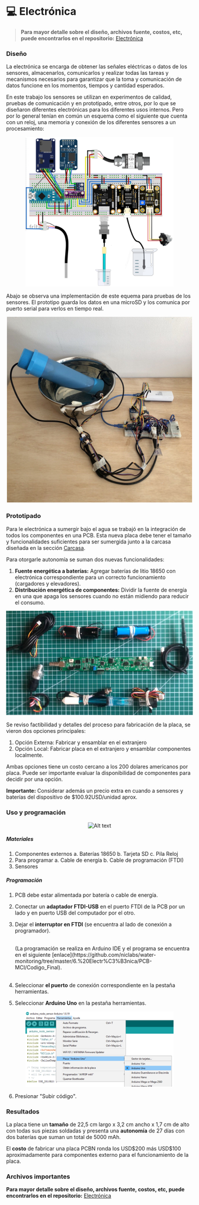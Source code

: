 # 💻 Electrónica

> **Para mayor detalle sobre el diseño, archivos fuente, costos, etc, puede encontrarlos en el repositorio:**
> [Electrónica](https://github.com/niclabs/openwater/tree/main/2.%20Electr%C3%B3nica)

### Diseño

La electrónica se encarga de obtener las señales eléctricas o datos de los sensores, almacenarlos, comunicarlos y realizar todas las tareas y mecanismos necesarios para garantizar que la toma  y comunicación de datos funcione en los momentos, tiempos y cantidad esperados.

En este trabajo los sensores se utilizan en experimentos de calidad, pruebas de comunicación y en prototipado, entre otros, por lo que se diseñaron diferentes electrónicas para los diferentes usos internos. Pero por lo general tenían en común un esquema como el siguiente que cuenta con un reloj, una memoria y conexión de los diferentes sensores a un procesamiento:

<p align="center"><img title="a title" alt="Alt text" src="images/electronica_conexiones_prototipo.png" width="400px"></p>

Abajo se observa una implementación de este equema para pruebas de los sensores. El prototipo guarda los datos en una microSD y los comunica por puerto serial para verlos en tiempo real.

<p align="center"><img title="a title" alt="Alt text" src="images/electronica_prototipo_armado.png" width="500px"></p>

### Prototipado

Para le electrónica a sumergir bajo el agua se trabajó en la integración de todos los componentes en una PCB. Esta nueva placa debe tener el tamaño y funcionalidades suficientes para ser sumergida junto a la carcasa diseñada en la sección [Carcasa](es/Carcasa.md).

Para otorgarle autonomía se suman dos nuevas funcionalidades:
1. **Fuente energética a baterías:** Agregar baterías de litio 18650 con electrónica correspondiente para un correcto funcionamiento (cargadores y elevadores).
2. **Distribución energética de componentes:** Dividir la fuente de energía en una que apaga los sensores cuando no están midiendo para reducir el consumo.

<p align="center"><img title="a title" alt="Alt text" src="images/electronica_pcb_componentes.jpg"></p>

Se reviso factibilidad y detalles del proceso para fabricación de la placa, se vieron dos opciones principales:

1. Opción Externa: Fabricar y ensamblar en el extranjero
2. Opción Local: Fabricar placa en el extranjero y ensamblar componentes localmente.

<!-- La segunda opción implica hacer el trabajo de comprar todos los componentes de la placa y soldarlos. Sus ventajas son la posible reutilización de componentes dificiles de encontrar desde la electrónica original de los sensores y una consecuente optimización de costos. -->

Ambas opciones tiene un costo cercano a los 200 dolares americanos por placa. Puede ser importante evaluar la disponibilidad de componentes para decidir por una opción.

**Importante:** Considerar además un precio extra en cuando a sensores y baterías del dispositivo de $100.92USD/unidad aprox.

<!--
|   Cotizaciones  | **Total (5u)** | **Total+ 30%*** | **Precio unitario USD** | **Tiempo**  |
|-----------------------------|----------------|----------------|---------------------|-------------|
| **Opción Local**                   | $772.09        | $1003.72       | $200.74             | 3-4 semanas |
| **Opción Externa EEcart**          | $907.26        | $1179.44       | $235.89             | 5 semanas   |
| **Opción Externa PCBWay**          | $888.45        | $1176.19       | $231.00             | 5.5 semanas |
-->

### Uso y programación

<p align="center"><img title="a title" alt="Alt text" src="images/PCBnombrada_v0.png"></p>

##### Materiales

1. Componentes externos
    a.  Baterías 18650
    b.  Tarjeta SD
    c.  Pila Reloj
2. Para programar
    a. Cable de energía
    b. Cable de programación (FTDI)
3. Sensores

##### Programación

1. PCB debe estar alimentada por batería o cable de energía.
2. Conectar un **adaptador FTDI-USB** en el puerto FTDI de la PCB por un lado y en puerto USB del computador por el otro.
3. Dejar el **interruptor en FTDI** (se encuentra al lado de conexión a programador).

    <br>
    (La programación se realiza en Arduino IDE y el programa se encuentra en el siguiente [enlace](https://github.com/niclabs/water-monitoring/tree/master/6.%20Electr%C3%B3nica/PCB-MCI/Codigo_Final).
    <br>
    <br>

4. Seleccionar **el puerto** de conexión correspondiente en la pestaña herramientas.
5. Seleccionar  **Arduino Uno** en la pestaña herramientas.

<p align="center"><img title="a title" alt="Alt text" src="images/electronica_pcb_programacion_arduino.png" width="400px"></p>

6. Presionar "Subir código".

### Resultados

La placa tiene un **tamaño** de  22,5 cm largo x 3,2 cm ancho x 1,7 cm de alto con todas sus piezas soldadas y presenta una **autonomía** de 27 días con dos baterías que suman un total de 5000 mAh. 

El **costo** de fabricar una placa PCBN ronda los USD\$200 más USD\$100 aproximadamente para componentes externo para el funcionamiento de la placa.

### Archivos importantes

**Para mayor detalle sobre el diseño, archivos fuente, costos, etc, puede encontrarlos en el repositorio:**
[Electrónica](https://github.com/niclabs/openwater/tree/main/2.%20Electr%C3%B3nica)


<!--
### Siguientes pasos

#### To Do's
_\*(Sección WIP matías)\*_

1. Disminuir costo de fabricación.
2. Mejorar autonomía del sistema.
-->
